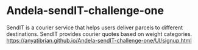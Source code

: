 # Andela-sendIT-challenge-one
SendIT is a courier service that helps users deliver parcels to different destinations. SendIT
provides courier quotes based on weight categories.
https://anyatibrian.github.io/Andela-sendIT-challenge-one/UI/signup.html
